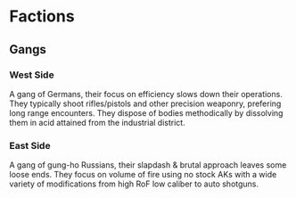 # Factions

## Gangs
### West Side
A gang of Germans, their focus on efficiency slows down their operations. They typically shoot rifles/pistols and other precision weaponry, prefering long range encounters. They dispose of bodies methodically by dissolving them in acid attained from the industrial district.  

### East Side
A gang of gung-ho Russians, their slapdash & brutal approach leaves some loose ends. They focus on volume of fire using no stock AKs with a wide variety of modifications from high RoF low caliber to auto shotguns.
<!--stackedit_data:
eyJoaXN0b3J5IjpbNDQ4NTI2NjYzLDgzODg3OTQ4NCwtMjA4OD
c0NjYxMl19
-->